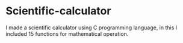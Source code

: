 # Scientific-calculator
I made a scientific calculator using C programming language, in this I included 15 functions for mathematical operation. 
